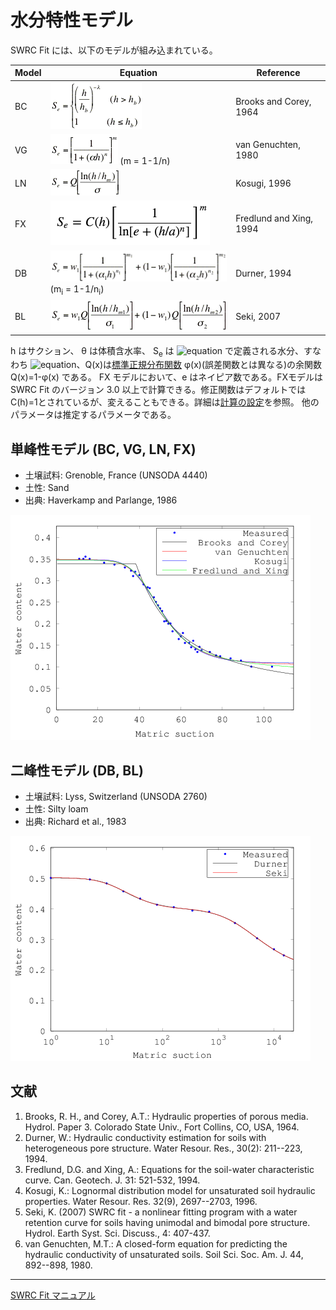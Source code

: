 # 水分特性モデル

SWRC Fit には、以下のモデルが組み込まれている。

|Model|Equation|Reference|
|-----|--------|---------|
|BC |![equation](https://raw.githubusercontent.com/sekika/swrcfit-web/master/img/BC.png) |Brooks and Corey, 1964|
|VG |![equation](https://raw.githubusercontent.com/sekika/swrcfit-web/master/img/VG.png) (m = 1-1/n) |van Genuchten, 1980|
|LN |![equation](https://raw.githubusercontent.com/sekika/swrcfit-web/master/img/LN.png) |Kosugi, 1996|
|FX |![equation](https://raw.githubusercontent.com/sekika/swrcfit-web/master/img/FX.png) |Fredlund and Xing, 1994|
|DB |![equation](https://raw.githubusercontent.com/sekika/swrcfit-web/master/img/DB.png) (m<sub>i</sub> = 1-1/n<sub>i</sub>) |Durner, 1994|
|BL |![equation](https://raw.githubusercontent.com/sekika/swrcfit-web/master/img/BL.png) |Seki, 2007|

h はサクション、 &theta; は体積含水率、
S<sub>e</sub> は
![equation](http://swrcfit.sourceforge.net/img/Se.png) で定義される水分、すなわち
![equation](http://swrcfit.sourceforge.net/img/Se2.png)、Q(x)は[標準正規分布関数](http://mathworld.wolfram.com/NormalDistributionFunction.html) &phi;(x)(誤差関数とは異なる)の余関数
Q(x)=1-&phi;(x) である。
FX モデルにおいて、e はネイピア数である。FXモデルは SWRC Fit のバージョン 3.0 以上で計算できる。修正関数はデフォルトではC(h)=1とされているが、変えることもできる。詳細は[計算の設定](setting.md)を参照。
他のパラメータは推定するパラメータである。

## 単峰性モデル (BC, VG, LN, FX)

* 土壌試料: Grenoble, France (UNSODA 4440)
* 土性: Sand
* 出典: Haverkamp and Parlange, 1986

![Figure](https://raw.githubusercontent.com/sekika/swrcfit-cgi/master/img/sample1.png)

## 二峰性モデル (DB, BL)

* 土壌試料: Lyss, Switzerland (UNSODA 2760)
* 土性: Silty loam
* 出典: Richard et al., 1983

![Figure](https://github.com/sekika/swrcfit-cgi/blob/master/img/sample2.png)

## 文献

1. Brooks, R. H., and Corey, A.T.: Hydraulic properties of porous media.
   Hydrol. Paper 3. Colorado State Univ., Fort Collins, CO, USA, 1964.
2. Durner, W.: Hydraulic conductivity estimation for soils with
   heterogeneous pore structure. Water Resour. Res., 30(2): 211--223, 1994.
3. Fredlund, D.G. and Xing, A.: Equations for the soil-water characteristic curve.
   Can. Geotech. J. 31: 521-532, 1994.
4. Kosugi, K.: Lognormal distribution model for unsaturated soil hydraulic
   properties. Water Resour. Res. 32(9), 2697--2703, 1996.
5. Seki, K. (2007) SWRC fit - a nonlinear fitting program with a water
   retention curve for soils having unimodal and bimodal pore structure.
   Hydrol. Earth Syst. Sci. Discuss., 4: 407-437.
6. van Genuchten, M.T.: A closed-form equation for predicting the hydraulic
   conductivity of unsaturated soils. Soil Sci. Soc. Am.  J. 44, 892--898,
   1980.

----
[SWRC Fit マニュアル](README.md)
